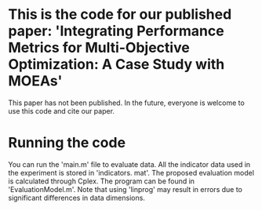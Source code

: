 # This is the code for our published paper: 'Integrating Performance Metrics for Multi-Objective Optimization: A Case Study with MOEAs'
This paper has not been published. In the future, everyone is welcome to use this code and cite our paper.

# Running the code
You can run the 'main.m' file to evaluate data. All the indicator data used in the experiment is stored in 'indicators. mat'.
The proposed evaluation model is calculated through Cplex. The program can be found in 'EvaluationModel.m'.
Note that using 'linprog' may result in errors due to significant differences in data dimensions.
